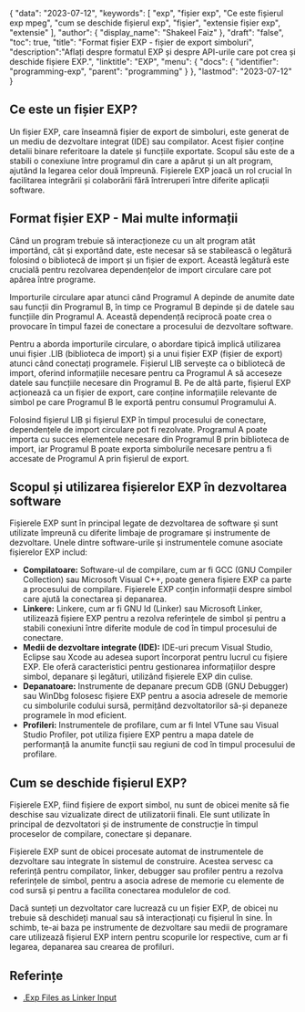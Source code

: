 {
"data": "2023-07-12",
  "keywords": [
"exp",
"fișier exp",
"Ce este fișierul exp mpeg",
"cum se deschide fișierul exp",
"fişier",
"extensie fișier exp",
"extensie"
],
  "author": {
"display_name": "Shakeel Faiz"
},
"draft": "false",
"toc": true,
"title": "Format fișier EXP - fișier de export simboluri",
  "description":"Aflați despre formatul EXP și despre API-urile care pot crea și deschide fișiere EXP.",
  "linktitle": "EXP",
  "menu": {
    "docs": {
      "identifier": "programming-exp",
      "parent": "programming"
}
},
"lastmod": "2023-07-12"
}

## Ce este un fișier EXP?

Un fișier EXP, care înseamnă fișier de export de simboluri, este generat de un mediu de dezvoltare integrat (IDE) sau compilator. Acest fișier conține detalii binare referitoare la datele și funcțiile exportate. Scopul său este de a stabili o conexiune între programul din care a apărut și un alt program, ajutând la legarea celor două împreună. Fișierele EXP joacă un rol crucial în facilitarea integrării și colaborării fără întreruperi între diferite aplicații software.

## Format fișier EXP - Mai multe informații

Când un program trebuie să interacționeze cu un alt program atât importând, cât și exportând date, este necesar să se stabilească o legătură folosind o bibliotecă de import și un fișier de export. Această legătură este crucială pentru rezolvarea dependențelor de import circulare care pot apărea între programe.

Importurile circulare apar atunci când Programul A depinde de anumite date sau funcții din Programul B, în timp ce Programul B depinde și de datele sau funcțiile din Programul A. Această dependență reciprocă poate crea o provocare în timpul fazei de conectare a procesului de dezvoltare software.

Pentru a aborda importurile circulare, o abordare tipică implică utilizarea unui fișier .LIB (biblioteca de import) și a unui fișier EXP (fișier de export) atunci când conectați programele. Fișierul LIB servește ca o bibliotecă de import, oferind informațiile necesare pentru ca Programul A să acceseze datele sau funcțiile necesare din Programul B. Pe de altă parte, fișierul EXP acționează ca un fișier de export, care conține informațiile relevante de simbol pe care Programul B le exportă pentru consumul Programului A.

Folosind fișierul LIB și fișierul EXP în timpul procesului de conectare, dependențele de import circulare pot fi rezolvate. Programul A poate importa cu succes elementele necesare din Programul B prin biblioteca de import, iar Programul B poate exporta simbolurile necesare pentru a fi accesate de Programul A prin fișierul de export.

## Scopul și utilizarea fișierelor EXP în dezvoltarea software

Fișierele EXP sunt în principal legate de dezvoltarea de software și sunt utilizate împreună cu diferite limbaje de programare și instrumente de dezvoltare. Unele dintre software-urile și instrumentele comune asociate fișierelor EXP includ:

- **Compilatoare:** Software-ul de compilare, cum ar fi GCC (GNU Compiler Collection) sau Microsoft Visual C++, poate genera fișiere EXP ca parte a procesului de compilare. Fișierele EXP conțin informații despre simbol care ajută la conectarea și depanarea.
- **Linkere:** Linkere, cum ar fi GNU ld (Linker) sau Microsoft Linker, utilizează fișiere EXP pentru a rezolva referințele de simbol și pentru a stabili conexiuni între diferite module de cod în timpul procesului de conectare.
- **Medii de dezvoltare integrate (IDE):** IDE-uri precum Visual Studio, Eclipse sau Xcode au adesea suport încorporat pentru lucrul cu fișiere EXP. Ele oferă caracteristici pentru gestionarea informațiilor despre simbol, depanare și legături, utilizând fișierele EXP din culise.
- **Depanatoare:** Instrumente de depanare precum GDB (GNU Debugger) sau WinDbg folosesc fișiere EXP pentru a asocia adresele de memorie cu simbolurile codului sursă, permițând dezvoltatorilor să-și depaneze programele în mod eficient.
- **Profileri:** Instrumentele de profilare, cum ar fi Intel VTune sau Visual Studio Profiler, pot utiliza fișiere EXP pentru a mapa datele de performanță la anumite funcții sau regiuni de cod în timpul procesului de profilare.

## Cum se deschide fișierul EXP?

Fișierele EXP, fiind fișiere de export simbol, nu sunt de obicei menite să fie deschise sau vizualizate direct de utilizatorii finali. Ele sunt utilizate în principal de dezvoltatori și de instrumente de construcție în timpul proceselor de compilare, conectare și depanare.

Fișierele EXP sunt de obicei procesate automat de instrumentele de dezvoltare sau integrate în sistemul de construire. Acestea servesc ca referință pentru compilator, linker, debugger sau profiler pentru a rezolva referințele de simbol, pentru a asocia adrese de memorie cu elemente de cod sursă și pentru a facilita conectarea modulelor de cod.

Dacă sunteți un dezvoltator care lucrează cu un fișier EXP, de obicei nu trebuie să deschideți manual sau să interacționați cu fișierul în sine. În schimb, te-ai baza pe instrumente de dezvoltare sau medii de programare care utilizează fișierul EXP intern pentru scopurile lor respective, cum ar fi legarea, depanarea sau crearea de profiluri.

## Referințe
* [.Exp Files as Linker Input](https://learn.microsoft.com/en-us/cpp/build/reference/dot-exp-files-as-linker-input?view=msvc-170)

